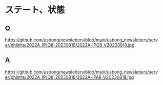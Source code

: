 # ステート、状態

## Q
https://github.com/usbong/newsletters/blob/main/usbong_newsletters/server/philnits/2022A_IP/Q8-20230818/2022A-IPQ8-V20230818.jpg

## A
https://github.com/usbong/newsletters/blob/main/usbong_newsletters/server/philnits/2022A_IP/Q8-20230818/2022A-IPA8-V20230818.jpg
